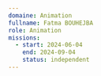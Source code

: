 ```yaml
---
domaine: Animation
fullname: Fatma BOUHEJBA
role: Animation
missions:
  - start: 2024-06-04
    end: 2024-09-04
    status: independent
---
```

